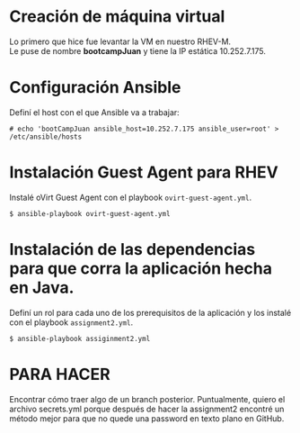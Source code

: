 # Creación de máquina virtual
Lo primero que hice fue levantar la VM en nuestro RHEV-M.  
Le puse de nombre **bootcampJuan** y tiene la IP estática 10.252.7.175.  
# Configuración Ansible
Definí el host con el que Ansible va a trabajar:
```
# echo 'bootCampJuan ansible_host=10.252.7.175 ansible_user=root' > /etc/ansible/hosts
```
# Instalación Guest Agent para RHEV
Instalé oVirt Guest Agent con el playbook `ovirt-guest-agent.yml`.
```
$ ansible-playbook ovirt-guest-agent.yml
```
# Instalación de las dependencias para que corra la aplicación hecha en Java.
Definí un rol para cada uno de los prerequisitos de la aplicación y los instalé con el playbook `assignment2.yml`.
```
$ ansible-playbook assiginment2.yml
```


# PARA HACER
Encontrar cómo traer algo de un branch posterior. Puntualmente, quiero el archivo secrets.yml porque después de hacer la assignment2 encontré un método mejor para que no quede una password en texto plano en GitHub.
